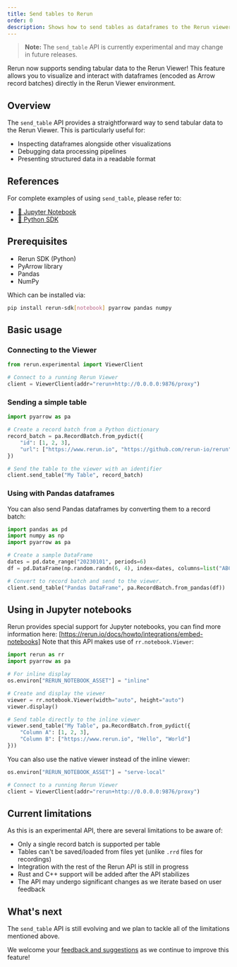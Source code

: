 ```yaml
---
title: Send tables to Rerun
order: 0
description: Shows how to send tables as dataframes to the Rerun viewer.
---
```


> **Note:** The `send_table` API is currently experimental and may change in future releases.

Rerun now supports sending tabular data to the Rerun Viewer! This feature allows you to visualize and interact with dataframes (encoded as Arrow record batches) directly in the Rerun Viewer environment.

## Overview

The `send_table` API provides a straightforward way to send tabular data to the Rerun Viewer. This is particularly useful for:

- Inspecting dataframes alongside other visualizations
- Debugging data processing pipelines
- Presenting structured data in a readable format

## References

For complete examples of using `send_table`, please refer to:

- [🐍 Jupyter Notebook](https://github.com/rerun-io/rerun/blob/main/examples/python/notebook/send_table.ipynb)
- [🐍 Python SDK](https://github.com/rerun-io/rerun/blob/main/docs/snippets/all/howto/send_table.py)

## Prerequisites

- Rerun SDK (Python)
- PyArrow library
- Pandas
- NumPy

Which can be installed via:

```sh
pip install rerun-sdk[notebook] pyarrow pandas numpy
```

## Basic usage

### Connecting to the Viewer

```python
from rerun.experimental import ViewerClient

# Connect to a running Rerun Viewer
client = ViewerClient(addr="rerun+http://0.0.0.0:9876/proxy")
```

### Sending a simple table

```python
import pyarrow as pa

# Create a record batch from a Python dictionary
record_batch = pa.RecordBatch.from_pydict({
    "id": [1, 2, 3],
    "url": ["https://www.rerun.io", "https://github.com/rerun-io/rerun", "https://crates.io/crates/rerun"],
})

# Send the table to the viewer with an identifier
client.send_table("My Table", record_batch)
```

### Using with Pandas dataframes

You can also send Pandas dataframes by converting them to a record batch:

```python
import pandas as pd
import numpy as np
import pyarrow as pa

# Create a sample DataFrame
dates = pd.date_range("20230101", periods=6)
df = pd.DataFrame(np.random.randn(6, 4), index=dates, columns=list("ABCD"))

# Convert to record batch and send to the viewer.
client.send_table("Pandas DataFrame", pa.RecordBatch.from_pandas(df))
```

## Using in Jupyter notebooks

Rerun provides special support for Jupyter notebooks, you can find more information here: [https://rerun.io/docs/howto/integrations/embed-notebooks]
Note that this API makes use of `rr.notebook.Viewer`:

```python
import rerun as rr
import pyarrow as pa

# For inline display
os.environ["RERUN_NOTEBOOK_ASSET"] = "inline"

# Create and display the viewer
viewer = rr.notebook.Viewer(width="auto", height="auto")
viewer.display()

# Send table directly to the inline viewer
viewer.send_table("My Table", pa.RecordBatch.from_pydict({
    "Column A": [1, 2, 3],
    "Column B": ["https://www.rerun.io", "Hello", "World"]
}))
```

You can also use the native viewer instead of the inline viewer:

```python
os.environ["RERUN_NOTEBOOK_ASSET"] = "serve-local"

# Connect to a running Rerun Viewer
client = ViewerClient(addr="rerun+http://0.0.0.0:9876/proxy")
```

## Current limitations

As this is an experimental API, there are several limitations to be aware of:

- Only a single record batch is supported per table
- Tables can't be saved/loaded from files yet (unlike `.rrd` files for recordings)
- Integration with the rest of the Rerun API is still in progress
- Rust and C++ support will be added after the API stabilizes
- The API may undergo significant changes as we iterate based on user feedback

## What's next

The `send_table` API is still evolving and we plan to tackle all of the limitations mentioned above.

We welcome your [feedback and suggestions](https://rerun.io/feedback) as we continue to improve this feature!
